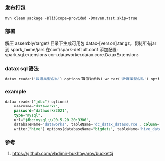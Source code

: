 ### 发布打包
```
mvn clean package -DlibScope=provided -Dmaven.test.skip=true
```

### 部署

解压 assembly/target/ 目录下生成可用包 datax-[version].tar.gz。复制所有jar 到 spark_home/jars 
在conf/spark-default.conf 添加配置: spark.sql.extensions com.dataworker.datax.core.DataxExtensions

### datax sql 语法
```sql
datax reader('数据类型名称') options(键值对参数) writer('数据类型名称') options(键值对参数)
```

### example
```sql
datax reader("jdbc") options(
    username="dataworks",
    password="dataworks2021",
    type="mysql",
    url="jdbc:mysql://10.5.20.20:3306",
    databaseName='dataworks', tableName='dc_datax_datasource', column=["*"])
    writer("hive") options(databaseName="bigdata", tableName='hive_datax_datasource', writeMode='overwrite', column=["*"]);
```

### 参考

1. https://github.com/vladimir-bukhtoyarov/bucket4j

